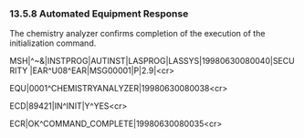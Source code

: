 ### 13.5.8 Automated Equipment Response

The chemistry analyzer confirms completion of the execution of the initialization command.

MSH|^~\&|INSTPROG|AUTINST|LASPROG|LASSYS|19980630080040|SECURITY |EAR^U08^EAR|MSG00001|P|2.9|&lt;cr>

EQU|0001^CHEMISTRYANALYZER|19980630080038&lt;cr>

ECD|89421|IN^INIT|Y^YES&lt;cr>

ECR|OK^COMMAND_COMPLETE|19980630080035&lt;cr>
